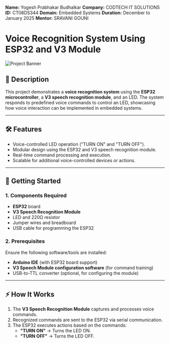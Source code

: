 **Name:**    Yogesh Prabhakar Budhalkar
**Company:** CODTECH IT SOLUTIONS
**ID:**      CT08DS344
**Domain:**  Embedded Systems
**Duration:** December to January 2025
**Mentor:**   SRAVANI GOUNI

# Voice Recognition System Using ESP32 and V3 Module

![Project Banner]([https://example.com/banner-image.png](https://github.com/YOGESH-BUDHALKAR8055/CODTECH-Task4/blob/main/Cirkit%20Designer%20IDE%20-%20Google%20Chrome%2020-01-2025%2019_29_59.png?raw=true)) 

## 📖 Description
This project demonstrates a **voice recognition system** using the **ESP32 microcontroller**, a **V3 speech recognition module**, and an LED. The system responds to predefined voice commands to control an LED, showcasing how voice interaction can be implemented in embedded systems.

---

## 🛠️ Features
- Voice-controlled LED operation ("TURN ON" and "TURN OFF").
- Modular design using the ESP32 and V3 speech recognition module.
- Real-time command processing and execution.
- Scalable for additional voice-controlled devices or actions.

---

## 🚀 Getting Started

### 1. **Components Required**
- **ESP32** board
- **V3 Speech Recognition Module**
- LED and 220Ω resistor
- Jumper wires and breadboard
- USB cable for programming the ESP32

### 2. **Prerequisites**
Ensure the following software/tools are installed:
- **Arduino IDE** (with ESP32 board support)
- **V3 Speech Module configuration software** (for command training)
- USB-to-TTL converter (optional, for configuring the module)

---

## ⚡ How It Works
1. The **V3 Speech Recognition Module** captures and processes voice commands.
2. Recognized commands are sent to the ESP32 via serial communication.
3. The ESP32 executes actions based on the commands:
   - **"TURN ON"** → Turns the LED ON.
   - **"TURN OFF"** → Turns the LED OFF.

